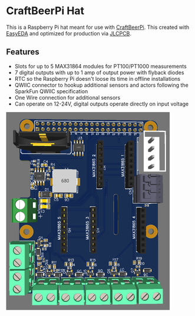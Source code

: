 # CraftBeerPi Hat
This is a Raspberry Pi hat meant for use with [CraftBeerPi](https://github.com/craftbeerpi/craftbeerpi4).
This created with [EasyEDA](https://easyeda.com/) and optimized for production via 
[JLCPCB](https://jlcpcb.com/).

## Features

* Slots for up to 5 MAX31864 modules for PT100/PT1000 measurements
* 7 digital outputs with up to 1 amp of output power with flyback diodes
* RTC so the Raspberry Pi doesn't loose its time in offline installations
* QWIIC connector to hookup additional sensors and actors following the 
  SparkFun QWIIC specification
* One Wire connection for additional sensors
* Can operate on 12-24V, digital outputs operate directly on input voltage


![Image of PCB rendering](cbpi-hat.png)